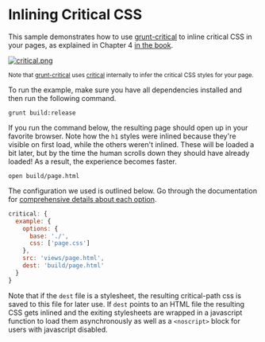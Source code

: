 # Inlining Critical CSS

This sample demonstrates how to use [grunt-critical][1] to inline critical CSS in your pages, as explained in Chapter 4 [in the book][2].

[![critical.png][3]][4]

<sub>Note that [grunt-critical][1] uses [critical][4] internally to infer the critical CSS styles for your page.</sub>

To run the example, make sure you have all dependencies installed and then run the following command.

```shell
grunt build:release
```

If you run the command below, the resulting page should open up in your favorite browser. Note how the `h1` styles were inlined because they're visible on first load, while the others weren't inlined. These will be loaded a bit later, but by the time the human scrolls down they should have already loaded! As a result, the experience becomes faster.

```shell
open build/page.html
```

The configuration we used is outlined below. Go through the documentation for [comprehensive details about each option][1].

```js
critical: {
  example: {
    options: {
      base: './',
      css: ['page.css']
    },
    src: 'views/page.html',
    dest: 'build/page.html'
  }
}
```

Note that if the `dest` file is a stylesheet, the resulting critical-path css is saved to this file for later use. If `dest` points to an HTML file the resulting CSS gets inlined and the exiting stylesheets are wrapped in a javascript function to load them asynchronously as well as a `<noscript>` block for users with javascript disabled.

[1]: https://github.com/bezoerb/grunt-critical
[2]: https://github.com/buildfirst/buildfirst
[3]: https://camo.githubusercontent.com/b4ecb54a743937e267790244e81901bbecd55f2d/687474703a2f2f692e696d6775722e636f6d2f6c417a6d4244322e706e67
[4]: https://github.com/addyosmani/critical
